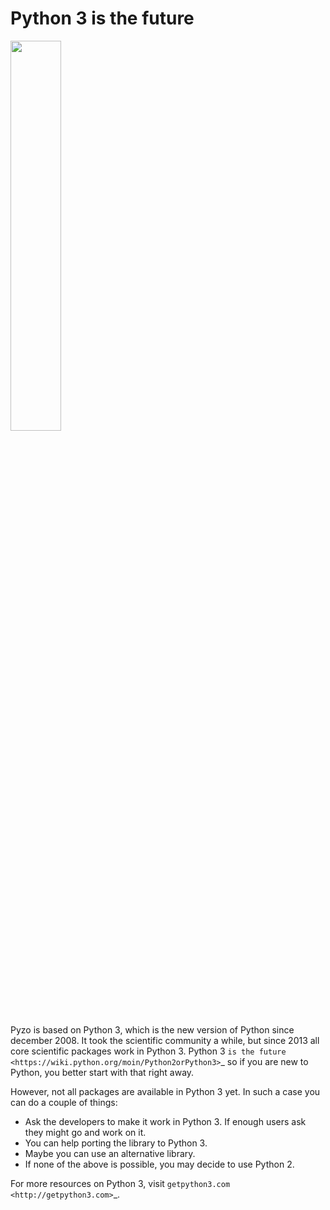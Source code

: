 # Python 3 is the future

<img src='Python3-powered_hello-world.png' width='40%' align='center'>

Pyzo is based on Python 3, which is the new version of Python
since december 2008. It took the scientific community a while, but since
2013 all core scientific packages work in Python 3.
Python 3 `is the future <https://wiki.python.org/moin/Python2orPython3>`_
so if you are new to Python, you better start with that right away.

However, not all packages are available in Python 3 yet. In such a case
you can do a couple of things:

  * Ask the developers to make it work in Python 3. If enough users ask
    they might go and work on it.
  * You can help porting the library to Python 3.
  * Maybe you can use an alternative library.
  * If none of the above is possible, you may decide to use Python 2.

For more resources on Python 3, visit `getpython3.com <http://getpython3.com>`_.

